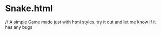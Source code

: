 # Snake.html
// A simple Game made just with html styles. try it out and let me know if it has any bugs
